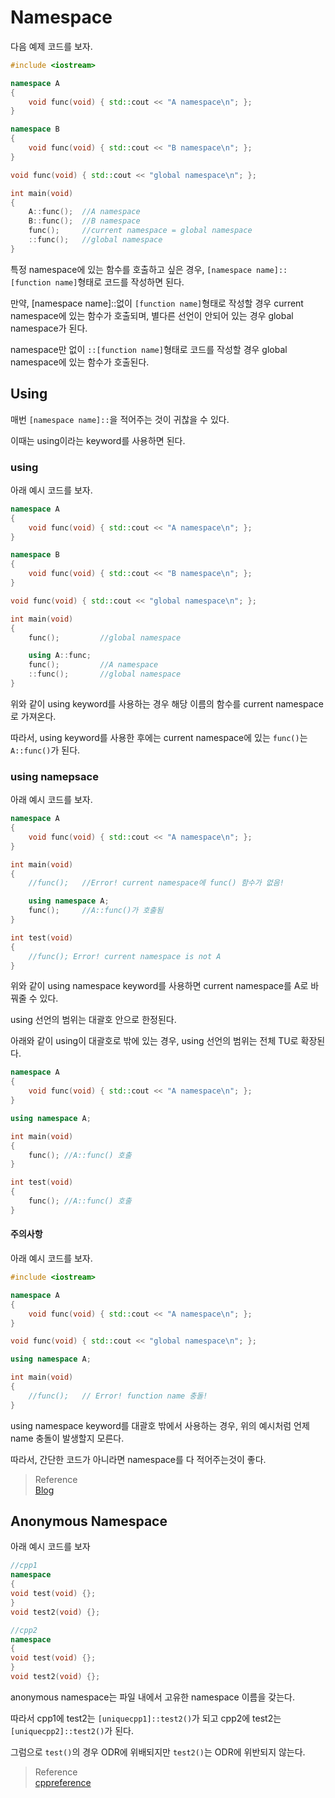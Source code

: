 # Namespace
다음 예제 코드를 보자.

```c++
#include <iostream>

namespace A
{
	void func(void) { std::cout << "A namespace\n"; };
}

namespace B
{
	void func(void) { std::cout << "B namespace\n"; };
}

void func(void) { std::cout << "global namespace\n"; };

int main(void)
{	
	A::func();	//A namespace
	B::func();	//B namespace
	func();		//current namespace = global namespace
	::func();	//global namespace	
}
```

특정 namespace에 있는 함수를 호출하고 싶은 경우, `[namespace name]::[function name]`형태로 코드를 작성하면 된다.

만약, [namespace name]::없이 `[function name]`형태로 작성할 경우 current namespace에 있는 함수가 호출되며, 별다른 선언이 안되어 있는 경우 global namespace가 된다.

namespace만 없이 `::[function name]`형태로 코드를 작성할 경우 global namespace에 있는 함수가 호출된다.


## Using
매번 `[namespace name]::`을 적어주는 것이 귀찮을 수 있다.

이때는 using이라는 keyword를 사용하면 된다. 

### using
아래 예시 코드를 보자.

```cpp
namespace A
{
	void func(void) { std::cout << "A namespace\n"; };
}

namespace B
{
	void func(void) { std::cout << "B namespace\n"; };
}

void func(void) { std::cout << "global namespace\n"; };

int main(void)
{	
	func();			//global namespace

	using A::func;
	func();			//A namespace	
	::func();		//global namespace	
}
```

위와 같이 using keyword를 사용하는 경우 해당 이름의 함수를 current namespace로 가져온다.

따라서, using keyword를 사용한 후에는 current namespace에 있는 `func()`는 `A::func()`가 된다.

### using namepsace
아래 예시 코드를 보자.

```cpp
namespace A
{
	void func(void) { std::cout << "A namespace\n"; };
}

int main(void)
{	
	//func(); 	//Error! current namespace에 func() 함수가 없음!

	using namespace A;
	func();		//A::func()가 호출됨
}

int test(void)
{
	//func(); Error! current namespace is not A
}
```

위와 같이 using namespace keyword를 사용하면 current namespace를 A로 바꿔줄 수 있다.

using 선언의 범위는 대괄호 안으로 한정된다.

아래와 같이 using이 대괄호로 밖에 있는 경우, using 선언의 범위는 전체 TU로 확장된다.

```cpp
namespace A
{
	void func(void) { std::cout << "A namespace\n"; };
}

using namespace A;

int main(void)
{	
	func();	//A::func() 호출
}

int test(void)
{
	func(); //A::func() 호출
}
```

#### 주의사항
아래 예시 코드를 보자.
``` cpp
#include <iostream>

namespace A
{
	void func(void) { std::cout << "A namespace\n"; };
}

void func(void) { std::cout << "global namespace\n"; };

using namespace A;

int main(void)
{	
	//func();	// Error! function name 충돌!
}
```

using namespace keyword를 대괄호 밖에서 사용하는 경우, 위의 예시처럼 언제 name 충돌이 발생할지 모른다.

따라서, 간단한 코드가 아니라면 namespace를 다 적어주는것이 좋다.

> Reference  
> [Blog](https://nerdooit.github.io/2020/09/08/cpp_book_2.html)


## Anonymous Namespace
아래 예시 코드를 보자
``` cpp
//cpp1
namespace
{
void test(void) {};
}
void test2(void) {};

//cpp2
namespace
{
void test(void) {};
}
void test2(void) {};
```

anonymous namespace는 파일 내에서 고유한 namespace 이름을 갖는다.

따라서 cpp1에 test2는 `[uniquecpp1]::test2()`가 되고 cpp2에 test2는 `[uniquecpp2]::test2()`가 된다.

그럼으로 `test()`의 경우 ODR에 위배되지만 `test2()`는 ODR에 위반되지 않는다.

> Reference  
> [cppreference](https://en.cppreference.com/w/cpp/language/namespace)